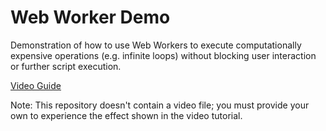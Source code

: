 # Web Worker Demo

Demonstration of how to use Web Workers to execute computationally expensive operations (e.g. infinite loops) without blocking user interaction or further script execution.

[Video Guide](https://youtu.be/O1WmnLCLk3Q)

Note: This repository doesn't contain a video file; you must provide your own to experience the effect shown in the video tutorial.
